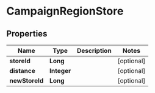 

# CampaignRegionStore


## Properties

Name | Type | Description | Notes
------------ | ------------- | ------------- | -------------
**storeId** | **Long** |  |  [optional]
**distance** | **Integer** |  |  [optional]
**newStoreId** | **Long** |  |  [optional]



